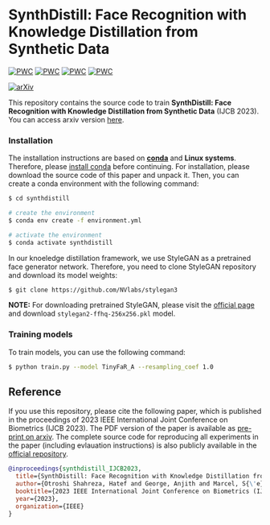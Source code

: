 # SynthDistill: Face Recognition with Knowledge Distillation from Synthetic Data

	
	
[![PWC](https://img.shields.io/endpoint.svg?url=https://paperswithcode.com/badge/synthdistill-face-recognition-with-knowledge/synthetic-face-recognition-on-lfw)](https://paperswithcode.com/sota/synthetic-face-recognition-on-lfw?p=synthdistill-face-recognition-with-knowledge)
[![PWC](https://img.shields.io/endpoint.svg?url=https://paperswithcode.com/badge/synthdistill-face-recognition-with-knowledge/synthetic-face-recognition-on-cplfw)](https://paperswithcode.com/sota/synthetic-face-recognition-on-cplfw?p=synthdistill-face-recognition-with-knowledge)
[![PWC](https://img.shields.io/endpoint.svg?url=https://paperswithcode.com/badge/synthdistill-face-recognition-with-knowledge/synthetic-face-recognition-on-cfp-fp)](https://paperswithcode.com/sota/synthetic-face-recognition-on-cfp-fp?p=synthdistill-face-recognition-with-knowledge)
[![PWC](https://img.shields.io/endpoint.svg?url=https://paperswithcode.com/badge/synthdistill-face-recognition-with-knowledge/synthetic-face-recognition-on-agedb-30)](https://paperswithcode.com/sota/synthetic-face-recognition-on-agedb-30?p=synthdistill-face-recognition-with-knowledge)

[![arXiv](https://img.shields.io/badge/cs.CV-arXiv%3A2308.14852-009d81.svg)](https://arxiv.org/abs/2308.14852)
	
This repository contains the source code to train **SynthDistill: Face Recognition with Knowledge Distillation from Synthetic Data** (IJCB 2023). You can access arxiv version [here](https://arxiv.org/pdf/2308.14852.pdf).

### Installation
The installation instructions are based on [**conda**](https://conda.io/) and **Linux systems**. Therefore, please [install conda](https://conda.io/docs/install/quick.html#linux-miniconda-install) before continuing.
For installation, please download the source code of this paper and unpack it. Then, you can create a conda
environment with the following command:

```sh
$ cd synthdistill

# create the environment
$ conda env create -f environment.yml

# activate the environment
$ conda activate synthdistill  
```

In our knoeledge distillation framework, we use StyleGAN as a pretrained face generator network. Therefore, you need to clone StyleGAN repository and download its model weights:
```sh
$ git clone https://github.com/NVlabs/stylegan3
```

**NOTE:** For downloading pretrained StyleGAN, please visit the [official page](https://catalog.ngc.nvidia.com/orgs/nvidia/teams/research/models/stylegan2/files) and download `stylegan2-ffhq-256x256.pkl` model.

### Training models
To train models, you can use the following command:
```sh
$ python train.py --model TinyFaR_A --resampling_coef 1.0
```


## Reference
If you use this repository, please cite the following paper, which is published in the proceedings of 2023 IEEE International Joint Conference on Biometrics (IJCB 2023). The PDF version of the paper is available as [pre-print on arxiv](https://arxiv.org/pdf/2308.14852.pdf). The complete source code for reproducing all experiments in the paper (including evlauation instructions) is also publicly available in the [official repository](https://gitlab.idiap.ch/bob/bob.paper.ijcb2023_synthdistill).


```bibtex
@inproceedings{synthdistill_IJCB2023,
  title={SynthDistill: Face Recognition with Knowledge Distillation from Synthetic Data},
  author={Otroshi Shahreza, Hatef and George, Anjith and Marcel, S{\'e}bastien},
  booktitle={2023 IEEE International Joint Conference on Biometrics (IJCB)},
  year={2023},
  organization={IEEE}
}
```